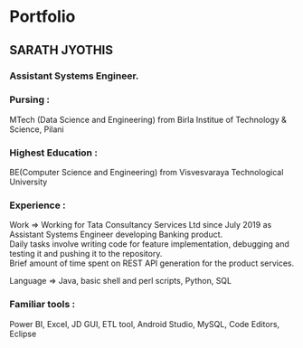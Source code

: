# Portfolio

## SARATH JYOTHIS
### Assistant Systems Engineer.

### Pursing :  
MTech (Data Science and Engineering) from Birla Institue of Technology & Science, Pilani  

### Highest Education :  
BE(Computer Science and Engineering) from Visvesvaraya Technological University  


### Experience :  
Work => Working for Tata Consultancy Services Ltd since July 2019 as Assistant Systems Engineer developing Banking product.  
                Daily tasks involve writing code for feature implementation, debugging and testing it and pushing it to the repository.  
                Brief amount of time spent on REST API generation for the product services.  

Language => Java, basic shell and perl scripts, Python, SQL  

### Familiar tools :  
Power BI, Excel, JD GUI, ETL tool, Android Studio, MySQL, Code Editors, Eclipse  

